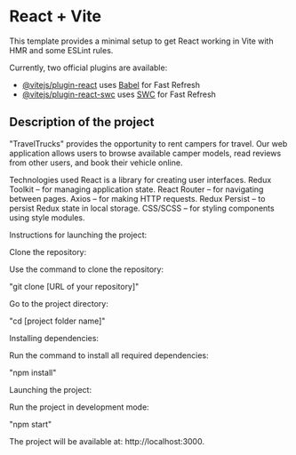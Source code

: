 # React + Vite

This template provides a minimal setup to get React working in Vite with HMR and some ESLint rules.

Currently, two official plugins are available:

- [@vitejs/plugin-react](https://github.com/vitejs/vite-plugin-react/blob/main/packages/plugin-react/README.md) uses [Babel](https://babeljs.io/) for Fast Refresh
- [@vitejs/plugin-react-swc](https://github.com/vitejs/vite-plugin-react-swc) uses [SWC](https://swc.rs/) for Fast Refresh

## Description of the project

"TravelTrucks" provides the opportunity to rent campers for travel. Our web application allows users to browse available camper models, read reviews from other users, and book their vehicle online.

Technologies used
React is a library for creating user interfaces.
Redux Toolkit – for managing application state.
React Router – for navigating between pages.
Axios – for making HTTP requests.
Redux Persist – to persist Redux state in local storage.
CSS/SCSS – for styling components using style modules.

Instructions for launching the project:

Clone the repository:

Use the command to clone the repository:

"git clone [URL of your repository]"

Go to the project directory:

"cd [project folder name]"

Installing dependencies:

Run the command to install all required dependencies:

"npm install"

Launching the project:

Run the project in development mode:

"npm start"

The project will be available at: http://localhost:3000.
